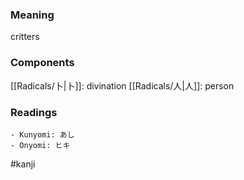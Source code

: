 ### Meaning

critters

### Components

[[Radicals/卜|卜]]: divination [[Radicals/人|人]]: person

### Readings

```
- Kunyomi: あし
- Onyomi: ヒキ
```

#kanji
